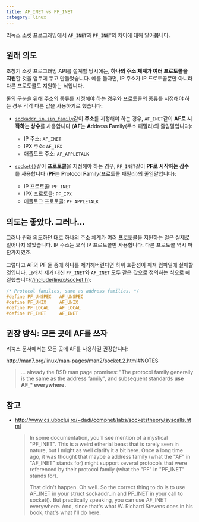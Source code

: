 ```yaml
---
title: AF_INET vs PF_INET
category: linux
---
```


리눅스 소켓 프로그래밍에서 `AF_INET`과 `PF_INET`의 차이에 대해 알아봅니다.

## 원래 의도

초창기 소켓 프로그래밍 API를 설계할 당시에는, **하나의 주소 체계가 여러 프로토콜을 지원**할 것을 염두에 두고 만들었습니다. 예를 들자면, IP 주소가 IP 프로토콜뿐만 아니라 다른 프로토콜도 지원하는 식입니다.

둘의 구분을 위해 주소의 종류를 지정해야 하는 경우와 프로토콜의 종류를 지정해야 하는 경우 각각 다른 값을 사용하기로 했습니다:

- [`sockaddr_in.sin_family`](http://man7.org/linux/man-pages/man7/ip.7.html)같이 **주소**를 지정해야 하는 경우, `AF_INET`같이 **AF로 시작하는 상수**를 사용합니다 (**AF**는 **A**ddress **F**amily(주소 패밀리)의 줄임말입니다):

    - IP 주소: `AF_INET`
    - IPX 주소: `AF_IPX`
    - 애플토크 주소: `AF_APPLETALK`

- [`socket()`](http://man7.org/linux/man-pages/man2/socket.2.html)같이 **프로토콜**을 지정해야 하는 경우, `PF_INET`같이 **PF로 시작하는 상수**를 사용합니다 (**PF**는 **P**rotocol **F**amily(프로토콜 패밀리)의 줄임말입니다):

    - IP 프로토콜: `PF_INET`
    - IPX 프로토콜: `PF_IPX`
    - 애플토크 프로토콜: `PF_APPLETALK`

## 의도는 좋았다. 그러나...

그러나 원래 의도하던 대로 하나의 주소 체계가 여러 프로토콜을 지원하는 일은 실제로 일어나지 않았습니다. IP 주소는 오직 IP 프로토콜만 사용합니다. 다른 프로토콜 역시 마찬가지였죠.

그렇다고 AF와 PF 둘 중에 하나를 제거해버린다면 하위 호환성이 깨져 컴파일에 실패할 것입니다. 그래서 제거 대신 `PF_INET`와 `AF_INET` 모두 같은 값으로 정의하는 식으로 해결했습니다([/include/linux/socket.h](https://github.com/torvalds/linux/blob/26bc672134241a080a83b2ab9aa8abede8d30e1c/include/linux/socket.h#L215-L219)):

```c
/* Protocol families, same as address families. */
#define PF_UNSPEC	AF_UNSPEC
#define PF_UNIX		AF_UNIX
#define PF_LOCAL	AF_LOCAL
#define PF_INET		AF_INET
```

## 권장 방식: 모든 곳에 AF를 쓰자

리눅스 문서에서는 모든 곳에 AF를 사용하길 권장합니다:

<http://man7.org/linux/man-pages/man2/socket.2.html#NOTES>
> ... already the BSD man page promises: "The protocol family generally is the same as the address family", and subsequent standards **use AF_\* everywhere.**

## 참고

- <http://www.cs.ubbcluj.ro/~dadi/compnet/labs/socketstheory/syscalls.html>

    > In some documentation, you'll see mention of a mystical "PF_INET". This is a weird etherial beast that is rarely seen in nature, but I might as well clarify it a bit here. Once a long time ago, it was thought that maybe a address family (what the "AF" in "AF_INET" stands for) might support several protocols that were referenced by their protocol family (what the "PF" in "PF_INET" stands for).
    >
    > That didn't happen. Oh well. So the correct thing to do is to use AF_INET in your struct sockaddr_in and PF_INET in your call to socket(). But practically speaking, you can use AF_INET everywhere. And, since that's what W. Richard Stevens does in his book, that's what I'll do here.

